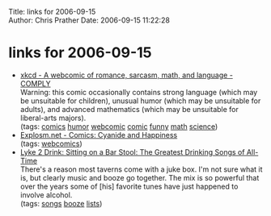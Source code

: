 Title: links for 2006-09-15  
Author: Chris Prather
Date: 2006-09-15 11:22:28

# links for 2006-09-15
<ul class="delicious">
	<li>
		<div class="delicious-link"><a href="http://xkcd.com/">xkcd - A webcomic of romance, sarcasm, math, and language - COMPLY</a></div>
		<div class="delicious-extended">
Warning: this comic occasionally contains strong language (which may be unsuitable for children), unusual humor (which may be unsuitable for adults), and advanced mathematics (which may be unsuitable for liberal-arts majors).</div>
		<div class="delicious-tags">(tags: <a href="http://del.icio.us/perigrin/comics">comics</a> <a href="http://del.icio.us/perigrin/humor">humor</a> <a href="http://del.icio.us/perigrin/webcomic">webcomic</a> <a href="http://del.icio.us/perigrin/comic">comic</a> <a href="http://del.icio.us/perigrin/funny">funny</a> <a href="http://del.icio.us/perigrin/math">math</a> <a href="http://del.icio.us/perigrin/science">science</a>)</div>
	</li>
	<li>
		<div class="delicious-link"><a href="http://www.explosm.net/comics/658/">Explosm.net - Comics: Cyanide and Happiness</a></div>
		<div class="delicious-tags">(tags: <a href="http://del.icio.us/perigrin/webcomics">webcomics</a>)</div>
	</li>
	<li>
		<div class="delicious-link"><a href="http://lyke2drink.blogspot.com/2006/08/sitting-on-bar-stool-greatest-drinking.html">Lyke 2 Drink: Sitting on a Bar Stool: The Greatest Drinking Songs of All-Time</a></div>
		<div class="delicious-extended">There's a reason most taverns come with a juke box. I'm not sure what it is, but clearly music and booze go together. The mix is so powerful that over the years some of [his] favorite tunes have just happened to involve alcohol.</div>
		<div class="delicious-tags">(tags: <a href="http://del.icio.us/perigrin/songs">songs</a> <a href="http://del.icio.us/perigrin/booze">booze</a> <a href="http://del.icio.us/perigrin/lists">lists</a>)</div>
	</li>
</ul>

